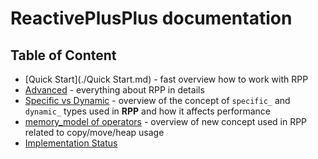 # ReactivePlusPlus documentation

## Table of Content
- [Quick Start](./Quick Start.md) - fast overview how to work with RPP
- [Advanced](./Advanced.md) - everything about RPP in details
- [Specific vs Dynamic](./Specific%20vs%20Dynamic.md) - overview of the concept of `specific_` and `dynamic_` types used in **RPP** and how it affects performance
- [memory_model of operators](./MemoryModel.md) - overview of new concept used in RPP related to copy/move/heap usage
- [Implementation Status](./Implementation%20Status.md)
